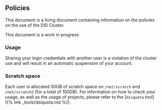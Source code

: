 ## Policies

This document is a living document containing information on the policies on the use of the DSI Cluster. 

This document is a work in progress

### Usage

Sharing your login credentials with another user is a violation of the cluster use and will result in an automatic suspension of your account.

### Scratch space

Each user is allocated 50GB of scratch space on `/net/scratch` and `/net/scratch2` (for a total of 100GB). For information on how to check your usage, as well as the usage of projects, please refer to the [`dsiquota` tool]({% link _tools/dsiquota.md %}).